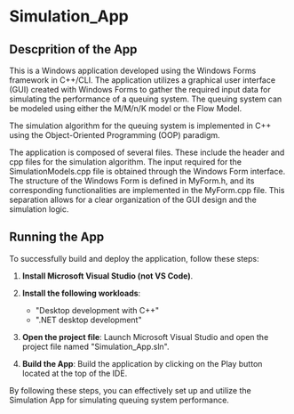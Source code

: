 # Simulation_App

## Descprition of the App
This is a Windows application developed using the Windows Forms framework in C++/CLI. The application utilizes a graphical user interface (GUI) created with Windows Forms to gather the required input data for simulating the performance of a queuing system. The queuing system can be modeled using either the M/M/n/K model or the Flow Model.

The simulation algorithm for the queuing system is implemented in C++ using the Object-Oriented Programming (OOP) paradigm.

The application is composed of several files. These include the header and cpp files for the simulation algorithm. The input required for the SimulationModels.cpp file is obtained through the Windows Form interface. The structure of the Windows Form is defined in MyForm.h, and its corresponding functionalities are implemented in the MyForm.cpp file. This separation allows for a clear organization of the GUI design and the simulation logic.

## Running the App

To successfully build and deploy the application, follow these steps:

1. **Install Microsoft Visual Studio (not VS Code)**.
   
2. **Install the following workloads**:
   - "Desktop development with C++"
   - ".NET desktop development"

3. **Open the project file**:
   Launch Microsoft Visual Studio and open the project file named "Simulation_App.sln".

4. **Build the App**:
   Build the application by clicking on the Play button located at the top of the IDE.

By following these steps, you can effectively set up and utilize the Simulation App for simulating queuing system performance.

